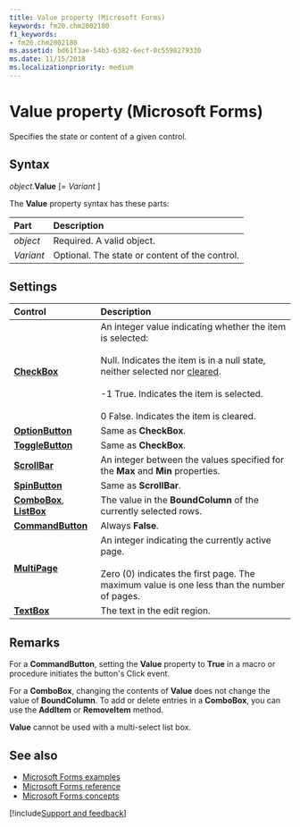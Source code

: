 ```yaml
---
title: Value property (Microsoft Forms)
keywords: fm20.chm2002180
f1_keywords:
- fm20.chm2002180
ms.assetid: bd61f3ae-54b3-6382-6ecf-0c5598279330
ms.date: 11/15/2018
ms.localizationpriority: medium
---
```



# Value property (Microsoft Forms)

Specifies the state or content of a given control.

## Syntax

_object_.**Value** [= _Variant_ ]

The **Value** property syntax has these parts:

|Part|Description|
|:-----|:-----|
| _object_|Required. A valid object.|
| _Variant_|Optional. The state or content of the control.|

## Settings

|Control|Description|
|:------|:----------|
|**[CheckBox](checkbox-control.md)**|An integer value indicating whether the item is selected:<br/><br/>Null. Indicates the item is in a null state, neither selected nor [cleared](../../Glossary/glossary-vba.md#clear).<br/><br/>-1 True. Indicates the item is selected.<br/><br/>0 False. Indicates the item is cleared.|
|**[OptionButton](optionbutton-control.md)**|Same as **CheckBox**.|
|**[ToggleButton](togglebutton-control.md)**|Same as **CheckBox**.|
|**[ScrollBar](scrollbar-control.md)**|An integer between the values specified for the **Max** and **Min** properties.|
|**[SpinButton](spinbutton-control.md)**|Same as **ScrollBar**.|
|**[ComboBox](combobox-control.md)**, **[ListBox](listbox-control.md)**|The value in the **BoundColumn** of the currently selected rows.|
|**[CommandButton](commandbutton-control.md)**|Always **False**.|
|**[MultiPage](multipage-control.md)**|An integer indicating the currently active page.<br/><br/>Zero (0) indicates the first page. The maximum value is one less than the number of pages.|
|**[TextBox](textbox-control.md)**|The text in the edit region.|

## Remarks

For a **CommandButton**, setting the **Value** property to **True** in a macro or procedure initiates the button's Click event.

For a **ComboBox**, changing the contents of **Value** does not change the value of **BoundColumn**. To add or delete entries in a **ComboBox**, you can use the **AddItem** or **RemoveItem** method.

**Value** cannot be used with a multi-select list box.

## See also

- [Microsoft Forms examples](examples-microsoft-forms.md)
- [Microsoft Forms reference](reference-microsoft-forms.md)
- [Microsoft Forms concepts](concepts-microsoft-forms.md)

[!include[Support and feedback](~/includes/feedback-boilerplate.md)]